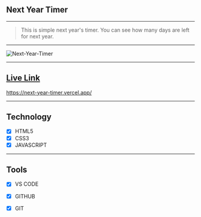 ## Next Year Timer

---

> This is simple next year's timer. You can see how many days are left for next year.

---

<img src="https://i.ibb.co/fdKYSGz/Next-Year-Timer.png" alt="Next-Year-Timer" border="0">

---


## [Live Link](https://next-year-timer.vercel.app/)

https://next-year-timer.vercel.app/

---

## Technology

- [x] HTML5
- [x] CSS3
- [x] JAVASCRIPT

---

## Tools

- [x] VS CODE
- [x] GITHUB
- [x] GIT

